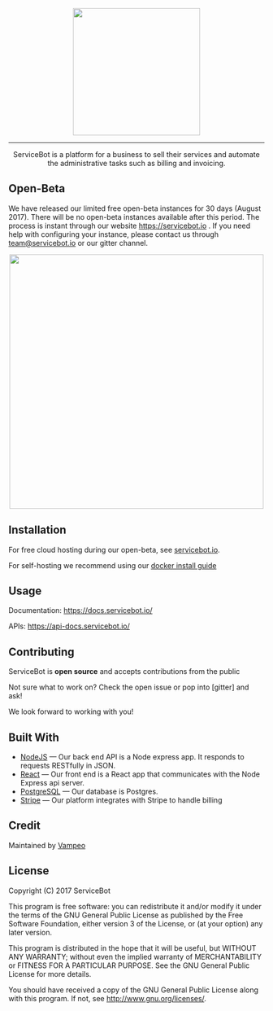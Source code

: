
<p align="center">
<a href="https://servicebot.io">
<img width="250" heigth="250" src="https://servicebot.io/images/servicebot-beta-logo.png">
</a>
</p>

___
<p align="center">ServiceBot is a platform for a business to sell their services and automate the administrative tasks such as billing and invoicing.</p>

## Open-Beta
We have released our limited free open-beta instances for 30 days (August 2017). There will be no open-beta instances available after this period. The process is instant through our website https://servicebot.io . If you need help with configuring your instance, please contact us through team@servicebot.io or our gitter channel. 
<p align="center">
<a href="https://servicebot.io">
<img width="500" heigth="80" src="https://servicebot.io/images/open-beta.jpg">
</a>
</p>

## Installation

For free cloud hosting during our open-beta, see [servicebot.io](https://servicebot.io).

For self-hosting we recommend using our [docker install guide](https://docs.servicebot.io/install/)


## Usage

Documentation: <https://docs.servicebot.io/> 

APIs: <https://api-docs.servicebot.io/>

## Contributing

ServiceBot is **open source** and accepts contributions from the public

Not sure what to work on? Check the open issue or pop into [gitter] and ask!

We look forward to working with you!

## Built With
- [NodeJS](https://github.com/nodejs/node) &mdash; Our back end API is a Node express app. It responds to requests RESTfully in JSON.
- [React](https://github.com/facebook/react) &mdash; Our front end is a React app that communicates with the Node Express api server.
- [PostgreSQL](http://www.postgresql.org/) &mdash; Our database is Postgres.
- [Stripe](https://stripe.com/) &mdash; Our platform integrates with Stripe to handle billing


## Credit
Maintained by [Vampeo](http://vampeo.com)

## License
Copyright (C) 2017 ServiceBot

This program is free software: you can redistribute it and/or modify
it under the terms of the GNU General Public License as published by
the Free Software Foundation, either version 3 of the License, or
(at your option) any later version.

This program is distributed in the hope that it will be useful,
but WITHOUT ANY WARRANTY; without even the implied warranty of
MERCHANTABILITY or FITNESS FOR A PARTICULAR PURPOSE.  See the
GNU General Public License for more details.


You should have received a copy of the GNU General Public License
along with this program.  If not, see <http://www.gnu.org/licenses/>.
